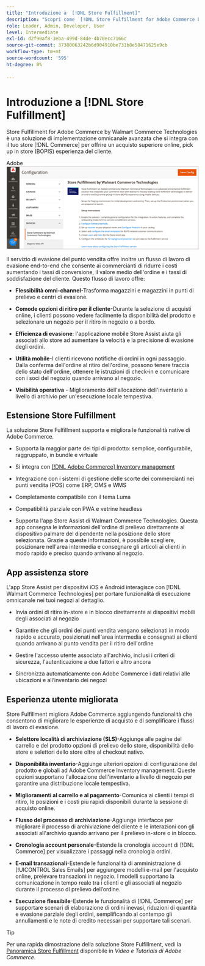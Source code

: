 ```yaml
---
title: "Introduzione a  [!DNL Store Fulfillment]"
description: "Scopri come  [!DNL Store Fulfillment for Adobe Commerce by Walmart Commerce Technologies] supporta l'acquisto online e il ritiro in negozio (BOPIS) per i clienti. Utilizza il dispositivo mobile Store Assist per semplificare l’evasione BOPIS e l’elaborazione degli ordini per gli associati al negozio e i clienti Commerce."
role: Leader, Admin, Developer, User
level: Intermediate
exl-id: d2f90af8-3eba-499d-84de-4b70ecc7166c
source-git-commit: 37380063242b6d904910be731b8e58471625e9cb
workflow-type: tm+mt
source-wordcount: '595'
ht-degree: 0%

---
```


# Introduzione a [!DNL Store Fulfillment]

Store Fulfillment for Adobe Commerce by Walmart Commerce Technologies è una soluzione di implementazione omnicanale avanzata che si integra con il tuo store [!DNL Commerce] per offrire un acquisto superiore online, pick up in store (BOPIS) esperienza del cliente.

Adobe ![Configurazione amministrazione soluzione di evasione archivio](assets/store-fulfillment-admin-home.png)

Il servizio di evasione del punto vendita offre inoltre un flusso di lavoro di evasione end-to-end che consente ai commercianti di ridurre i costi aumentando i tassi di conversione, il valore medio dell&#39;ordine e i tassi di soddisfazione del cliente. Questo flusso di lavoro offre:

* **Flessibilità omni-channel**-Trasforma magazzini e magazzini in punti di prelievo e centri di evasione.

* **Comode opzioni di ritiro per il cliente**-Durante la selezione di acquisti online, i clienti possono vedere facilmente la disponibilità del prodotto e selezionare un negozio per il ritiro in negozio o a bordo.

* **Efficienza di evasione**: l&#39;applicazione mobile Store Assist aiuta gli associati allo store ad aumentare la velocità e la precisione di evasione degli ordini.

* **Utilità mobile**-I clienti ricevono notifiche di ordini in ogni passaggio. Dalla conferma dell&#39;ordine al ritiro dell&#39;ordine, possono tenere traccia dello stato dell&#39;ordine, ottenere le istruzioni di check-in e comunicare con i soci del negozio quando arrivano al negozio.

* **Visibilità operativa** - Miglioramento dell&#39;allocazione dell&#39;inventario a livello di archivio per un&#39;esecuzione locale tempestiva.

## Estensione Store Fulfillment

La soluzione Store Fulfillment supporta e migliora le funzionalità native di Adobe Commerce.

* Supporta la maggior parte dei tipi di prodotto: semplice, configurabile, raggruppato, in bundle e virtuale

* Si integra con [[!DNL Adobe Commerce] Inventory management](https://experienceleague.adobe.com/en/docs/commerce-admin/inventory/basics/sources-stocks)

* Integrazione con i sistemi di gestione delle scorte dei commercianti nei punti vendita (POS) come ERP, OMS e WMS

* Completamente compatibile con il tema Luma

* Compatibilità parziale con PWA e vetrine headless

* Supporta l&#39;app Store Assist di Walmart Commerce Technologies. Questa app consegna le informazioni dell&#39;ordine di prelievo direttamente al dispositivo palmare del dipendente nella posizione dello store selezionata. Grazie a queste informazioni, è possibile scegliere, posizionare nell&#39;area intermedia e consegnare gli articoli ai clienti in modo rapido e preciso quando arrivano al negozio.

## App assistenza store

L&#39;app Store Assist per dispositivi iOS e Android interagisce con [!DNL Walmart Commerce Technologies] per portare funzionalità di esecuzione omnicanale nei tuoi negozi al dettaglio.

* Invia ordini di ritiro in-store e in blocco direttamente ai dispositivi mobili degli associati al negozio

* Garantire che gli ordini dei punti vendita vengano selezionati in modo rapido e accurato, posizionati nell&#39;area intermedia e consegnati ai clienti quando arrivano al punto vendita per il ritiro dell&#39;ordine

* Gestire l&#39;accesso utente associato all&#39;archivio, inclusi i criteri di sicurezza, l&#39;autenticazione a due fattori e altro ancora

* Sincronizza automaticamente con Adobe Commerce i dati relativi alle ubicazioni e all’inventario dei negozi

## Esperienza utente migliorata

Store Fulfillment migliora Adobe Commerce aggiungendo funzionalità che consentono di migliorare le esperienze di acquisto e di semplificare i flussi di lavoro di evasione.

* **Selettore località di archiviazione (SLS)**-Aggiunge alle pagine del carrello e del prodotto opzioni di prelievo dello store, disponibilità dello store e selettori dello store oltre al checkout nativo.

* **Disponibilità inventario**-Aggiunge ulteriori opzioni di configurazione del prodotto e globali ad Adobe Commerce Inventory management. Queste opzioni supportano l&#39;allocazione dell&#39;inventario a livello di negozio per garantire una distribuzione locale tempestiva.

* **Miglioramenti al carrello e al pagamento**-Comunica ai clienti i tempi di ritiro, le posizioni e i costi più rapidi disponibili durante la sessione di acquisto online.

* **Flusso del processo di archiviazione**-Aggiunge interfacce per migliorare il processo di archiviazione del cliente e le interazioni con gli associati all&#39;archivio quando arrivano per il prelievo in-store o in blocco.

* **Cronologia account personale**-Estende la cronologia account di [!DNL Commerce] per visualizzare i passaggi nella cronologia ordini.

* **E-mail transazionali**-Estende le funzionalità di amministrazione di [!UICONTROL Sales Emails] per aggiungere modelli e-mail per l&#39;acquisto online, prelevare transazioni in negozio. I modelli supportano la comunicazione in tempo reale tra i clienti e gli associati al negozio durante il processo di prelievo dell’ordine.

* **Esecuzione flessibile**-Estende le funzionalità di [!DNL Commerce] per supportare scenari di elaborazione di ordini inevasi, riduzioni di quantità e evasione parziale degli ordini, semplificando al contempo gli annullamenti e le note di credito necessari per supportare tali scenari.

>[!TIP]
>
> Per una rapida dimostrazione della soluzione Store Fulfillment, vedi la [Panoramica Store Fulfillment](https://experienceleague.adobe.com/docs/commerce-learn/tutorials/orders/store-fulfillment.html) disponibile in _Video e Tutorials di Adobe Commerce_.



